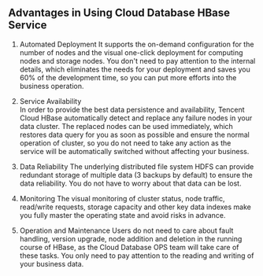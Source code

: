 ##  Advantages in Using Cloud Database HBase Service

1)	Automated Deployment
It supports the on-demand configuration for the number of nodes and the visual one-click deployment for computing nodes and storage nodes. You don't need to pay attention to the internal details, which eliminates the needs for your deployment and saves you 60% of the development time, so you can put more efforts into the business operation.

2)	Service Availability	
In order to provide the best data persistence and availability, Tencent Cloud HBase automatically detect and replace any failure nodes in your data cluster. The replaced nodes can be used immediately, which restores data query for you as soon as possible and ensure the normal operation of cluster, so you do not need to take any action as the service will be automatically switched without affecting your business.

3)	Data Reliability
The underlying distributed file system HDFS can provide redundant storage of multiple data (3 backups by default) to ensure the data reliability. You do not have to worry about that data can be lost.

4)	Monitoring
The visual monitoring of cluster status, node traffic, read/write requests, storage capacity and other key data indexes make you fully master the operating state and avoid risks in advance.

5)	Operation and Maintenance
Users do not need to care about fault handling, version upgrade, node addition and deletion in the running course of HBase, as the Cloud Database OPS team will take care of these tasks. You only need to pay attention to the reading and writing of your business data.

